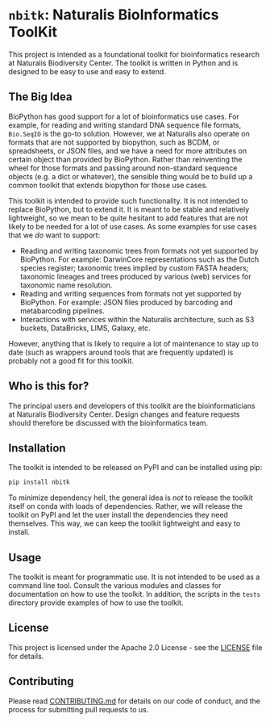 # `nbitk`: Naturalis BioInformatics ToolKit

This project is intended as a foundational toolkit for bioinformatics research at Naturalis Biodiversity Center. The 
toolkit is written in Python and is designed to be easy to use and easy to extend.

## The Big Idea

BioPython has good support for a lot of bioinformatics use cases. For example, for reading and writing standard DNA
sequence file formats, `Bio.SeqIO` is the go-to solution. However, we at Naturalis also operate on formats that are not 
supported by biopython, such as BCDM, or spreadsheets, or JSON files, and we have a need for more attributes on 
certain object than provided by BioPython. Rather than reinventing the wheel for those formats and passing around 
non-standard sequence objects (e.g. a dict or whatever), the sensible thing would be to build up a common toolkit that 
extends biopython for those use cases. 

This toolkit is intended to provide such functionality. It is not intended to replace BioPython, but to extend it.
It is meant to be stable and relatively lightweight, so we mean to be quite hesitant to add features that are not
likely to be needed for a lot of use cases. As some examples for use cases that we _do_ want to support:

- Reading and writing taxonomic trees from formats not yet supported by BioPython. For example: DarwinCore 
  representations such as the Dutch species register; taxonomic trees implied by custom FASTA headers;
  taxonomic lineages and trees produced by various (web) services for taxonomic name resolution.
- Reading and writing sequences from formats not yet supported by BioPython. For example: JSON files produced by
  barcoding and metabarcoding pipelines.
- Interactions with services within the Naturalis architecture, such as S3 buckets, DataBricks, LIMS, Galaxy, etc.

However, anything that is likely to require a lot of maintenance to stay up to date (such as wrappers around tools
that are frequently updated) is probably not a good fit for this toolkit.

## Who is this for?

The principal users and developers of this toolkit are the bioinformaticians at Naturalis Biodiversity Center.
Design changes and feature requests should therefore be discussed with the bioinformatics team.

## Installation

The toolkit is intended to be released on PyPI and can be installed using pip:

```bash
pip install nbitk
```

To minimize dependency hell, the general idea is _not_ to release the toolkit itself on conda with loads of
dependencies. Rather, we will release the toolkit on PyPI and let the user install the dependencies they need
themselves. This way, we can keep the toolkit lightweight and easy to install.

## Usage

The toolkit is meant for programmatic use. It is not intended to be used as a command line tool. Consult the
various modules and classes for documentation on how to use the toolkit. In addition, the scripts in the 
`tests` directory provide examples of how to use the toolkit.

## License

This project is licensed under the Apache 2.0 License - see the [LICENSE](LICENSE) file for details.

## Contributing

Please read [CONTRIBUTING.md](CONTRIBUTING.md) for details on our code of conduct, and the process for 
submitting pull requests to us.